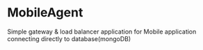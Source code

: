 # MobileAgent
Simple gateway &amp; load balancer application for Mobile application connecting directly to database(mongoDB)
